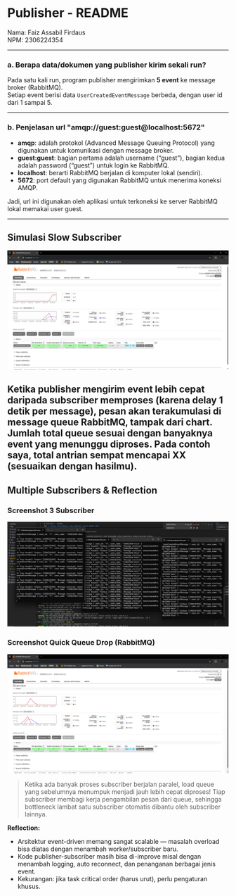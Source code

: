 # Publisher - README

Nama: Faiz Assabil Firdaus  
NPM: 2306224354

---

### a. Berapa data/dokumen yang publisher kirim sekali run?

Pada satu kali run, program publisher mengirimkan **5 event** ke message broker (RabbitMQ).  
Setiap event berisi data `UserCreatedEventMessage` berbeda, dengan user id dari 1 sampai 5.

---

### b. Penjelasan url "amqp://guest:guest@localhost:5672"

- **amqp**: adalah protokol (Advanced Message Queuing Protocol) yang digunakan untuk komunikasi dengan message broker.
- **guest:guest**: bagian pertama adalah username (“guest”), bagian kedua adalah password (“guest”) untuk login ke RabbitMQ.
- **localhost**: berarti RabbitMQ berjalan di komputer lokal (sendiri).
- **5672**: port default yang digunakan RabbitMQ untuk menerima koneksi AMQP.

Jadi, url ini digunakan oleh aplikasi untuk terkoneksi ke server RabbitMQ lokal memakai user guest.

---
## Simulasi Slow Subscriber

![rabbitmq_spike](./figs/ss1.png)

Ketika publisher mengirim event lebih cepat daripada subscriber memproses (karena delay 1 detik per message), pesan akan terakumulasi di message queue RabbitMQ, tampak dari chart. Jumlah total queue sesuai dengan banyaknya event yang menunggu diproses. Pada contoh saya, total antrian sempat mencapai XX (sesuaikan dengan hasilmu).
---

## Multiple Subscribers & Reflection

### Screenshot 3 Subscriber
![multi_subscriber](./figs/ss2.png)

### Screenshot Quick Queue Drop (RabbitMQ)
![fast_queue_drop](./figs/ss3.png)

> Ketika ada banyak proses subscriber berjalan paralel, load queue yang sebelumnya menumpuk menjadi jauh lebih cepat diproses! Tiap subscriber membagi kerja pengambilan pesan dari queue, sehingga bottleneck lambat satu subscriber otomatis dibantu oleh subscriber lainnya.

**Reflection:**
- Arsitektur event-driven memang sangat scalable — masalah overload bisa diatas dengan menambah worker/subscriber baru.
- Kode publisher-subscriber masih bisa di-improve misal dengan menambah logging, auto reconnect, dan penanganan berbagai jenis event.
- Kekurangan: jika task critical order (harus urut), perlu pengaturan khusus.